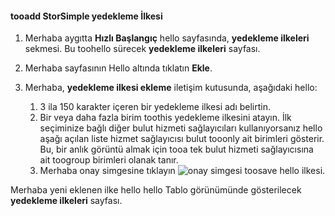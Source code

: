 
<!--author=alkohli last changed: 9/11/15-->

#### <a name="tooadd-a-storsimple-backup-policy"></a>tooadd StorSimple yedekleme İlkesi
1. Merhaba aygıtta **Hızlı Başlangıç** hello sayfasında, **yedekleme ilkeleri** sekmesi. Bu toohello sürecek **yedekleme ilkeleri** sayfası.
2. Merhaba sayfasının Hello altında tıklatın **Ekle**.
3. Merhaba, **yedekleme ilkesi ekleme** iletişim kutusunda, aşağıdaki hello:
   
   1. 3 ila 150 karakter içeren bir yedekleme ilkesi adı belirtin.
   2. Bir veya daha fazla birim toothis yedekleme ilkesini atayın. İlk seçiminize bağlı diğer bulut hizmeti sağlayıcıları kullanıyorsanız hello aşağı açılan liste hizmet sağlayıcısı bulut tooonly ait birimleri gösterir. Bu, bir anlık görüntü almak için tooa tek bulut hizmeti sağlayıcısına ait toogroup birimleri olanak tanır.
   3. Merhaba onay simgesine tıklayın ![onay simgesi](./media/storsimple-add-backup-policy/HCS_CheckIcon-include.png) toosave hello ilkesi.

Merhaba yeni eklenen ilke hello hello Tablo görünümünde gösterilecek **yedekleme ilkeleri** sayfası.

